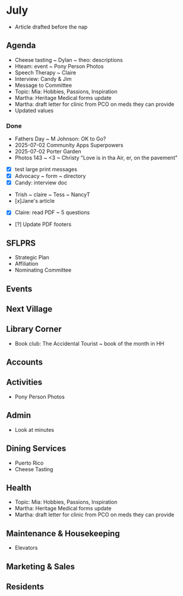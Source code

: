 # July

* Article drafted before the nap


## Agenda


* Cheese tasting ~ Dylan ~ theo: descriptions
* Hteam: event ~ Pony Person Photos
* Speech Therapy ~ Claire
* Interview: Candy & Jim
* Message to Committee
* Topic: Mia: Hobbies, Passions, Inspiration
* Martha: Heritage Medical forms update
* Martha: draft letter for clinic from PCO on meds they can provide
* Updated values

### Done

* Fathers Day ~ M Johnson: OK to Go?
* 2025-07-02 Community Apps Superpowers
* 2025-07-02 Porter Garden
* Photos 143 ~ <3 ~ Christy "Love is in tha Air, er, on the pavement"
* [x] test large print messages
* [x] Advocacy ~ form ~ directory
* [x] Candy: interview doc
* Trish ~ claire ~ Tess ~ NancyT
* [x]Jane's article
* [x] Claire: read PDF ~ 5 questions
* [?] Update PDF footers

## SFLPRS

* Strategic Plan
* Affiliation
* Nominating Committee

## Events



## Next Village

## Library Corner

* Book club: The Accidental Tourist ~ book of the month in HH

## Accounts

## Activities

* Pony Person Photos

## Admin

* Look at minutes

## Dining Services

* Puerto Rico
* Cheese Tasting

## Health

* Topic: Mia: Hobbies, Passions, Inspiration
* Martha: Heritage Medical forms update
* Martha: draft letter for clinic from PCO on meds they can provide

## Maintenance & Housekeeping

* Elevators

## Marketing & Sales


## Residents

